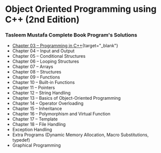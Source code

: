 # Object Oriented Programming using C++ (2nd Edition)
### Tasleem Mustafa Complete Book Program's Solutions

- [Chapter 03 – Programming in C++](https://github.com/CS4Usama/OOP-using-Cpp/tree/master/Chapter%20%23%2003){target="_blank"}
- Chapter 04 – Input and Output
- Chapter 05 – Conditional Structures
- Chapter 06 – Looping Structures
- Chapter 07 – Arrays
- Chapter 08 – Structures
- Chapter 09 – Functions
- Chapter 10 – Built-in Functions
- Chapter 11 – Pointers
- Chapter 12 – String Handling
- Chapter 13 – Basics of Object-Oriented Programming
- Chapter 14 – Operator Overloading
- Chapter 15 – Inheritance
- Chapter 16 – Polymorphism and Virtual Function
- Chapter 17 – Template
- Chapter 18 – File Handling
- Exception Handling
- Extra Programs (Dynamic Memory Allocation, Macro Substitutions, typedef)
- Graphical Programming
